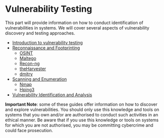 # Vulnerability Testing

This part will provide information on how to conduct identification of vulnerabilities in systems. We will cover several aspects of vulnerability discovery and testing approaches.

* [Introduction to vulnerability testing](intro.md)
* [Reconnaissance and Footprinting](footprinting/intro.md)
  * [OSINT](footprinting/osint.md)
  * [Maltego](footprinting/maltego.md)
  * [Recon-ng](footprinting/recon-ng.md)
  * [theHarvester](footprinting/theharvester.md)
  * [dmitry](footprinting/dmitry.md)
* [Scanning and Enumeration](scanning/README.md)
  * [Nmap](scanning/nmap.md)
  * [Hping3](scanning/hping3.md)
* [Vulnerability Identification and Analysis](identification/README.md)

**Important Note**: some of these guides offer information on how to discover and explore vulnerabilities. You should only use this knowledge and tools on systems that you own and/or are authorised to conduct such activities in an ethical manner. Be aware that if you use this knowledge or tools on systems for which you are not authorised, you may be committing cybercrime and could face prosecution.